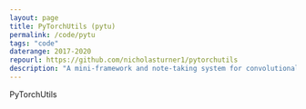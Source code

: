 ```yaml
---
layout: page
title: PyTorchUtils (pytu)
permalink: /code/pytu
tags: "code"
daterange: 2017-2020
repourl: https://github.com/nicholasturner1/pytorchutils
description: "A mini-framework and note-taking system for convolutional neural network experiments in connectomics"
---
```



PyTorchUtils
